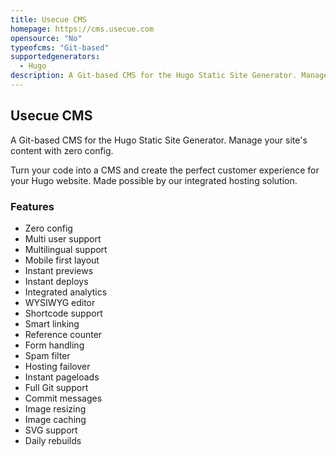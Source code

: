 ```yaml
---
title: Usecue CMS
homepage: https://cms.usecue.com
opensource: "No"
typeofcms: "Git-based"
supportedgenerators:
  - Hugo
description: A Git-based CMS for the Hugo Static Site Generator. Manage your site's content with zero config.
---
```

## Usecue CMS
A Git-based CMS for the Hugo Static Site Generator. Manage your site's content with zero config.

Turn your code into a CMS and create the perfect customer experience for your Hugo website. Made possible by our integrated hosting solution.

### Features
  - Zero config
  - Multi user support
  - Multilingual support
  - Mobile first layout
  - Instant previews
  - Instant deploys
  - Integrated analytics
  - WYSIWYG editor
  - Shortcode support
  - Smart linking
  - Reference counter
  - Form handling
  - Spam filter
  - Hosting failover
  - Instant pageloads
  - Full Git support
  - Commit messages
  - Image resizing
  - Image caching
  - SVG support
  - Daily rebuilds
